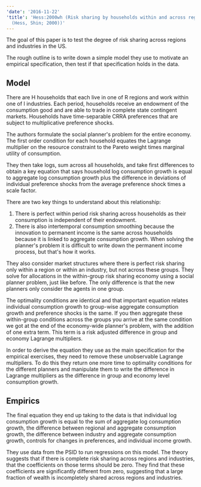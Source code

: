 ```yaml
---
'date': '2016-11-22'
'title': 'Hess:2000wh (Risk sharing by households within and across regions and industries.
  (Hess, Shin; 2000))'
---
```


<p>The goal of this paper is to test the degree of risk sharing across regions and industries in the US.</p>
<p>The rough outline is to write down a simple model they use to motivate an empirical specification, then test if that specification holds in the data.</p>
<h2 id="model">Model</h2>
<p>There are H households that each live in one of R regions and work within one of I industries. Each period, households receive an endowment of the consumption good and are able to trade in complete state contingent markets. Households have time-separable CRRA preferences that are subject to multiplicative preference shocks.</p>
<p>The authors formulate the social planner's problem for the entire economy. The first order condition for each household equates the Lagrange multiplier on the resource constraint to the Pareto weight times marginal utility of consumption.</p>
<p>They then take logs, sum across all households, and take first differences to obtain a key equation that says household log consumption growth is equal to aggregate log consumption growth plus the difference in deviations of individual preference shocks from the average preference shock times a scale factor.</p>
<p>There are two key things to understand about this relationship:</p>
<ol style="list-style-type: decimal">
<li>There is perfect within period risk sharing across households as their consumption is independent of their endowment.</li>
<li>There is also intertemporal consumption smoothing because the innovation to permanent income is the same across households because it is linked to aggregate consumption growth. When solving the planner's problem it is difficult to write down the permanent income process, but that's how it works.</li>
</ol>
<p>They also consider market structures where there is perfect risk sharing only within a region or within an industry, but not across these groups. They solve for allocations in the within-group risk sharing economy using a social planner problem, just like before. The only difference is that the new planners only consider the agents in one group.</p>
<p>The optimality conditions are identical and that important equation relates individual consumption growth to group-wise aggregate consumption growth and preference shocks is the same. If you then aggregate these within-group conditions across the groups you arrive at the same condition we got at the end of the economy-wide planner's problem, with the addition of one extra term. This term is a risk adjusted difference in group and economy Lagrange multipliers.</p>
<p>In order to derive the equation they use as the main specification for the empirical exercises, they need to remove these unobservable Lagrange multipliers. To do this they return one more time to optimality conditions for the different planners and manipulate them to write the difference in Lagrange multipliers as the difference in group and economy level consumption growth.</p>
<h2 id="empirics">Empirics</h2>
<p>The final equation they end up taking to the data is that individual log consumption growth is equal to the sum of aggregate log consumption growth, the difference between regional and aggregate consumption growth, the difference between industry and aggregate consumption growth, controls for changes in preferences, and individual income growth.</p>
<p>They use data from the PSID to run regressions on this model. The theory suggests that if there is complete risk sharing across regions and industries, that the coefficients on those terms should be zero. They find that these coefficients are significantly different from zero, suggesting that a large fraction of wealth is incompletely shared across regions and industries.</p>
<!-- The LHS of the economy wide and group specific equations is individual
consumption growth, which allows them to write the difference between economy
level and within group aggregate consumption as a statement about individual
preference shocks. Applying a law of large numbers will cause these individual
deviations from aggregate preference shocks to aggregate out and the
implication is that economy wide an within group consumption growth should be
the same. -->

